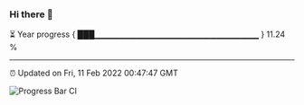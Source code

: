 ### Hi there 👋

⏳ Year progress { ███▁▁▁▁▁▁▁▁▁▁▁▁▁▁▁▁▁▁▁▁▁▁▁▁▁▁▁ } 11.24 %

---

⏰ Updated on Fri, 11 Feb 2022 00:47:47 GMT

![Progress Bar CI](https://github.com/liununu/liununu/workflows/Progress%20Bar%20CI/badge.svg)
